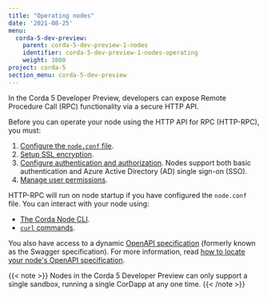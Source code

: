 ```yaml
---
title: "Operating nodes"
date: '2021-08-25'
menu:
  corda-5-dev-preview:
    parent: corda-5-dev-preview-1-nodes
    identifier: corda-5-dev-preview-1-nodes-operating
    weight: 3800
project: corda-5
section_menu: corda-5-dev-preview
---
```


In the Corda 5 Developer Preview, developers can expose Remote Procedure Call (RPC)
functionality via a secure HTTP API.

Before you can operate your node using the HTTP API for RPC (HTTP-RPC), you must:
1. <a href="configure-nodeconf.md">Configure the `node.conf` file</a>.
2. [Setup SSL encryption](setup-ssl-encryption.md).
3. [Configure authentication and authorization](authentication/authentication.md). Nodes support both basic authentication and Azure Active Directory (AD) single sign-on (SSO).
4. [Manage user permissions](set-permissions.md).

HTTP-RPC will run on node startup if you have configured the `node.conf` file. You can interact with your node using:
* [The Corda Node CLI](cli-curl/cli-curl.html#use-the-corda-node-cli-to-interact-with-nodes-via-http-rpc).
* <a href="cli-curl/cli-curl.html#invoke-http-rpc-using-curl">`curl` commands</a>.

You also have access to a dynamic [OpenAPI specification](https://swagger.io/docs/specification/about/)
(formerly known as the Swagger specification). For more information, read <a href="openapi.md">how to
locate your node's OpenAPI specification</a>.

{{< note >}}
Nodes in the Corda 5 Developer Preview can only support a single sandbox, running a single CorDapp at any one time.
{{< /note >}}

